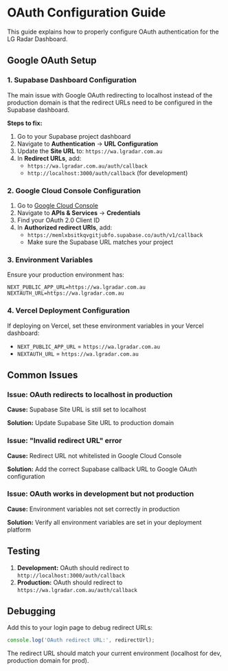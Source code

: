 # OAuth Configuration Guide

This guide explains how to properly configure OAuth authentication for the LG Radar Dashboard.

## Google OAuth Setup

### 1. Supabase Dashboard Configuration

The main issue with Google OAuth redirecting to localhost instead of the production domain is that the redirect URLs need to be configured in the Supabase dashboard.

**Steps to fix:**

1. Go to your Supabase project dashboard
2. Navigate to **Authentication** → **URL Configuration**
3. Update the **Site URL** to: `https://wa.lgradar.com.au`
4. In **Redirect URLs**, add:
   - `https://wa.lgradar.com.au/auth/callback`
   - `http://localhost:3000/auth/callback` (for development)

### 2. Google Cloud Console Configuration

1. Go to [Google Cloud Console](https://console.cloud.google.com/)
2. Navigate to **APIs & Services** → **Credentials**
3. Find your OAuth 2.0 Client ID
4. In **Authorized redirect URIs**, add:
   - `https://memlxbsitkqvgitjubfo.supabase.co/auth/v1/callback`
   - Make sure the Supabase URL matches your project

### 3. Environment Variables

Ensure your production environment has:

```env
NEXT_PUBLIC_APP_URL=https://wa.lgradar.com.au
NEXTAUTH_URL=https://wa.lgradar.com.au
```

### 4. Vercel Deployment Configuration

If deploying on Vercel, set these environment variables in your Vercel dashboard:

- `NEXT_PUBLIC_APP_URL` = `https://wa.lgradar.com.au`
- `NEXTAUTH_URL` = `https://wa.lgradar.com.au`

## Common Issues

### Issue: OAuth redirects to localhost in production

**Cause:** Supabase Site URL is still set to localhost

**Solution:** Update Supabase Site URL to production domain

### Issue: "Invalid redirect URL" error

**Cause:** Redirect URL not whitelisted in Google Cloud Console

**Solution:** Add the correct Supabase callback URL to Google OAuth configuration

### Issue: OAuth works in development but not production

**Cause:** Environment variables not set correctly in production

**Solution:** Verify all environment variables are set in your deployment platform

## Testing

1. **Development:** OAuth should redirect to `http://localhost:3000/auth/callback`
2. **Production:** OAuth should redirect to `https://wa.lgradar.com.au/auth/callback`

## Debugging

Add this to your login page to debug redirect URLs:

```javascript
console.log('OAuth redirect URL:', redirectUrl);
```

The redirect URL should match your current environment (localhost for dev, production domain for prod).